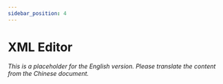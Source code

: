 ```yaml
---
sidebar_position: 4
---
```


# XML Editor

*This is a placeholder for the English version. Please translate the content from the Chinese document.*
